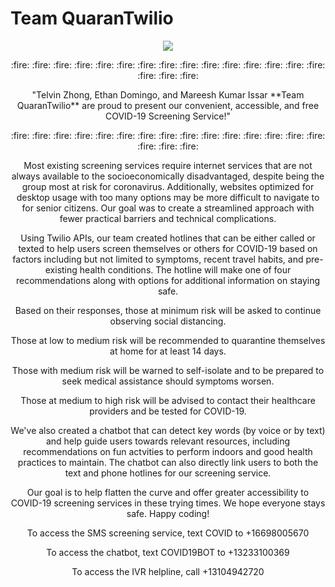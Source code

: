 # Team QuaranTwilio

<p align="center"><img src= "https://scontent-sjc3-1.xx.fbcdn.net/v/t1.0-9/71311294_2474403349317232_1072871968568508416_n.png?_nc_cat=106&_nc_sid=85a577&_nc_ohc=e7BnO8eV4LkAX88JW8l&_nc_ht=scontent-sjc3-1.xx&oh=201477dd82f55df1af33e1438484a6a1&oe=5EA57A03"></p>


<p align="center"> :fire: :fire: :fire: :fire: :fire: :fire: :fire: :fire: :fire: :fire: :fire: :fire: :fire: :fire: :fire: :fire: :fire: :fire:</p>

<p align="center"> "Telvin Zhong, Ethan Domingo, and Mareesh Kumar Issar **Team QuaranTwilio** are proud to present our convenient, accessible, and free COVID-19 Screening Service!"</p>


<p align="center">  :fire: :fire: :fire: :fire: :fire: :fire: :fire: :fire: :fire: :fire: :fire: :fire: :fire: :fire: :fire: :fire: :fire: :fire:</p>

<p align="center"> Most existing screening services require internet services that are not always available to the socioeconomically disadvantaged, despite being the group most at risk for coronavirus. Additionally, websites optimized for desktop usage with too many options may be more difficult to navigate to for senior citizens. Our goal was to create a streamlined approach with fewer practical barriers and technical complications.</p>

<p align="center"> Using Twilio APIs, our team created hotlines that can be either called or texted to help users screen themselves or others for COVID-19 based on factors including but not limited to symptoms, recent travel habits, and pre-existing health conditions. The hotline will make one of four recommendations along with options for additional information on staying safe. </p>

<p align="center"> Based on their responses, those at minimum risk will be asked to continue observing social distancing.</p>

<p align="center"> Those at low to medium risk will be recommended to quarantine themselves at home for at least 14 days.</p>

<p align="center"> Those with medium risk will be warned to self-isolate and to be prepared to seek medical assistance should symptoms worsen.</p>

<p align="center"> Those at medium to high risk will be advised to contact their healthcare providers and be tested for COVID-19.</p>

<p align="center"> We've also created a chatbot that can detect key words (by voice or by text) and help guide users towards relevant resources, including recommendations on fun actvities to perform indoors and good health practices to maintain. The chatbot can also directly link users to both the text and phone hotlines for our screening service. </p>


<p align="center"> Our goal is to help flatten the curve and offer greater accessibility to COVID-19 screening services in these trying times. We hope everyone stays safe. Happy coding! </p>

<p align="center">To access the SMS screening service, text COVID to +16698005670 </p>
<p align="center">To access the chatbot, text COVID19BOT to +13233100369 </p>
<p align="center">To access the IVR helpline, call +13104942720 </p>
